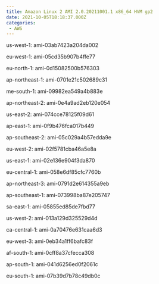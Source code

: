 ```yaml
---
title: Amazon Linux 2 AMI 2.0.20211001.1 x86_64 HVM gp2
date: 2021-10-05T18:18:37.000Z
categories:
 - AWS
---
```


us-west-1: ami-03ab7423a204da002

eu-west-1: ami-05cd35b907b4ffe77

eu-north-1: ami-0d15082500b576303

ap-northeast-1: ami-0701e21c502689c31

me-south-1: ami-09982ea549a4b883e

ap-northeast-2: ami-0e4a9ad2eb120e054

us-east-2: ami-074cce78125f09d61

ap-east-1: ami-0f9b476fca017b449

ap-southeast-2: ami-05c029a4b57edda9e

eu-west-2: ami-02f5781cba46a5e8a

us-east-1: ami-02e136e904f3da870

eu-central-1: ami-058e6df85cfc7760b

ap-northeast-3: ami-0791d2e614355a9eb

ap-southeast-1: ami-073998ba87e205747

sa-east-1: ami-05855ed85de7fbd77

us-west-2: ami-013a129d325529d4d

ca-central-1: ami-0a70476e631caa6d3

eu-west-3: ami-0eb34a1ff6bafc83f

af-south-1: ami-0cff8a37cfecca308

ap-south-1: ami-041d6256ed0f2061c

eu-south-1: ami-07b39d7b78c49db0c

